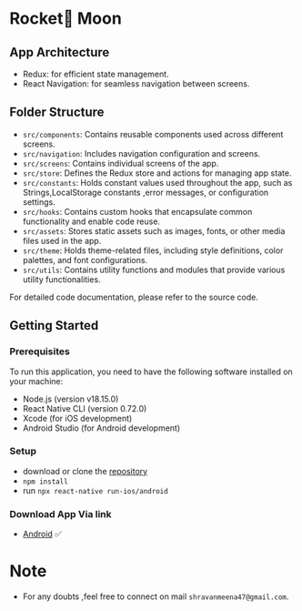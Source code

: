 # Rocket🚀 Moon 

## App Architecture

- Redux: for efficient state management.
- React Navigation: for seamless navigation between screens.

## Folder Structure

- `src/components`: Contains reusable components used across different screens.
- `src/navigation`: Includes navigation configuration and screens.
- `src/screens`: Contains individual screens of the app.
- `src/store`: Defines the Redux store and actions for managing app state.
- `src/constants`: Holds constant values used throughout the app, such as Strings,LocalStorage constants ,error messages, or configuration settings.
- `src/hooks`: Contains custom hooks that encapsulate common functionality and enable code reuse.
- `src/assets`: Stores static assets such as images, fonts, or other media files used in the app.
- `src/theme`: Holds theme-related files, including style definitions, color palettes, and font configurations.
- `src/utils`: Contains utility functions and modules that provide various utility functionalities.

For detailed code documentation, please refer to the source code.

## Getting Started

### Prerequisites

To run this application, you need to have the following software installed on your machine:

- Node.js (version v18.15.0)
- React Native CLI (version 0.72.0)
- Xcode (for iOS development)
- Android Studio (for Android development)

### Setup

- download or clone the [repository](https://github.com/ShravanMeena/rocket-moon-assesment.git)
- `npm install`
- run `npx react-native run-ios/android`

### Download App Via link
- [Android](https://i.diawi.com/ErVTv8) ✅

# Note

- For any doubts ,feel free to connect on mail `shravanmeena47@gmail.com`.

